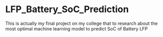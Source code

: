 # LFP_Battery_SoC_Prediction
This is actually my final project on my college that to research about the most optimal machine learning model to predict SoC of Battery LFP
